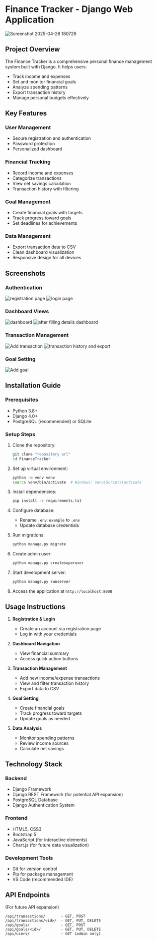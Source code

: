 # Finance Tracker - Django Web Application

![Screenshot 2025-04-28 180729](https://github.com/user-attachments/assets/251dff9e-37b0-469d-ad15-77cd44a9637b)

## Project Overview
The Finance Tracker is a comprehensive personal finance management system built with Django. It helps users:
- Track income and expenses
- Set and monitor financial goals
- Analyze spending patterns
- Export transaction history
- Manage personal budgets effectively

## Key Features

### User Management
- Secure registration and authentication
- Password protection
- Personalized dashboard

### Financial Tracking
- Record income and expenses
- Categorize transactions
- View net savings calculation
- Transaction history with filtering

### Goal Management
- Create financial goals with targets
- Track progress toward goals
- Set deadlines for achievements

### Data Management
- Export transaction data to CSV
- Clean dashboard visualization
- Responsive design for all devices

## Screenshots

### Authentication
![registration page](https://github.com/user-attachments/assets/dcf1544e-ba60-44d4-baf6-1b2029d85fad)
![login page](https://github.com/user-attachments/assets/6cce26bc-5f0e-4a7b-b649-2519f9e64502)

### Dashboard Views
![dashboard](https://github.com/user-attachments/assets/df4f36ce-df5c-42c5-8b7c-553a31eddf5a)
![after filling details dashboard](https://github.com/user-attachments/assets/532acbb1-79c8-4f22-882a-123061f4d85f)

### Transaction Management
![Add transaction](https://github.com/user-attachments/assets/f9dc5631-efcf-4329-bb5e-ae47aead5c78)
![transaction history and export](https://github.com/user-attachments/assets/2df1b123-523f-4777-8dd6-a5b26b065bd4)

### Goal Setting
![Add goal](https://github.com/user-attachments/assets/460ca56d-ec21-4ef7-a0a0-e4eb5a9694c7)

## Installation Guide

### Prerequisites
- Python 3.8+
- Django 4.0+
- PostgreSQL (recommended) or SQLite

### Setup Steps
1. Clone the repository:
   ```bash
   git clone "repository url"
   cd FinanceTracker
   ```

2. Set up virtual environment:
   ```bash
   python -m venv venv
   source venv/bin/activate  # Windows: venv\Scripts\activate
   ```

3. Install dependencies:
   ```bash
   pip install -r requirements.txt
   ```

4. Configure database:
   - Rename `.env.example` to `.env`
   - Update database credentials

5. Run migrations:
   ```bash
   python manage.py migrate
   ```

6. Create admin user:
   ```bash
   python manage.py createsuperuser
   ```

7. Start development server:
   ```bash
   python manage.py runserver
   ```

8. Access the application at `http://localhost:8000`

## Usage Instructions

1. **Registration & Login**
   - Create an account via registration page
   - Log in with your credentials

2. **Dashboard Navigation**
   - View financial summary
   - Access quick action buttons

3. **Transaction Management**
   - Add new income/expense transactions
   - View and filter transaction history
   - Export data to CSV

4. **Goal Setting**
   - Create financial goals
   - Track progress toward targets
   - Update goals as needed

5. **Data Analysis**
   - Monitor spending patterns
   - Review income sources
   - Calculate net savings

## Technology Stack

### Backend
- Django Framework
- Django REST Framework (for potential API expansion)
- PostgreSQL Database
- Django Authentication System

### Frontend
- HTML5, CSS3
- Bootstrap 5
- JavaScript (for interactive elements)
- Chart.js (for future data visualization)

### Development Tools
- Git for version control
- Pip for package management
- VS Code (recommended IDE)

## API Endpoints
(For future API expansion)
```
/api/transactions/       - GET, POST
/api/transactions/<id>/  - GET, PUT, DELETE
/api/goals/              - GET, POST
/api/goals/<id>/         - GET, PUT, DELETE
/api/users/              - GET (admin only)
```

